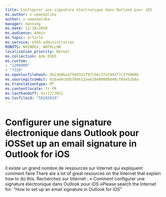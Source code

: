 ```yaml
---
title: Configurer une signature électronique dans Outlook pour iOS
ms.author: v-smandalika
author: v-smandalika
manager: dansimp
ms.date: 12/18/2020
ms.audience: Admin
ms.topic: article
ms.service: o365-administration
ROBOTS: NOINDEX, NOFOLLOW
localization_priority: Normal
ms.collection: Adm_O365
ms.custom:
- "1200009"
- "7310"
ms.openlocfilehash: db2360baaf94d322f97c56c37af492f7c37b900b
ms.sourcegitcommit: 616ae0cbd5769e12ae428e00088840cf05e52b6a
ms.translationtype: MT
ms.contentlocale: fr-FR
ms.lasthandoff: 02/17/2021
ms.locfileid: "50282819"
---
```

# <a name="set-up-an-email-signature-in-outlook-for-ios"></a><span data-ttu-id="17efc-102">Configurer une signature électronique dans Outlook pour iOS</span><span class="sxs-lookup"><span data-stu-id="17efc-102">Set up an email signature in Outlook for iOS</span></span>

<span data-ttu-id="17efc-103">Il existe un grand nombre de ressources sur Internet qui expliquent comment faire.</span><span class="sxs-lookup"><span data-stu-id="17efc-103">There are a lot of great resources on the Internet that explain how to do this.</span></span> <span data-ttu-id="17efc-104">Recherchez sur Internet : « Comment configurer une signature électronique dans Outlook pour iOS »</span><span class="sxs-lookup"><span data-stu-id="17efc-104">Please search the Internet for: "How to set up an email signature in Outlook for iOS"</span></span>